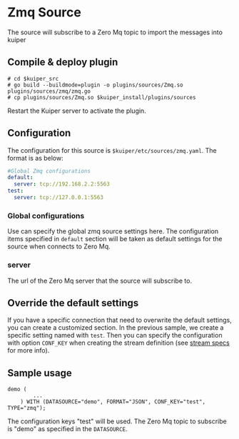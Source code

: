# Zmq Source

The source will subscribe to a Zero Mq topic to import the messages into kuiper

## Compile & deploy plugin

```shell
# cd $kuiper_src
# go build --buildmode=plugin -o plugins/sources/Zmq.so plugins/sources/zmq/zmq.go
# cp plugins/sources/Zmq.so $kuiper_install/plugins/sources
```

Restart the Kuiper server to activate the plugin.

## Configuration

The configuration for this source is ``$kuiper/etc/sources/zmq.yaml``. The format is as below:

```yaml
#Global Zmq configurations
default:
  server: tcp://192.168.2.2:5563  
test:
  server: tcp://127.0.0.1:5563
```
### Global configurations

Use can specify the global zmq source settings here. The configuration items specified in ``default`` section will be taken as default settings for the source when connects to Zero Mq.

### server

The url of the Zero Mq server that the source will subscribe to.

## Override the default settings

If you have a specific connection that need to overwrite the default settings, you can create a customized section. In the previous sample, we create a specific setting named with ``test``.  Then you can specify the configuration with option ``CONF_KEY`` when creating the stream definition (see [stream specs](../../sqls/streams.md) for more info).

## Sample usage

```
demo (
		...
	) WITH (DATASOURCE="demo", FORMAT="JSON", CONF_KEY="test", TYPE="zmq");
```

The configuration keys "test" will be used. The Zero Mq topic to subscribe is "demo" as specified in the ``DATASOURCE``.

